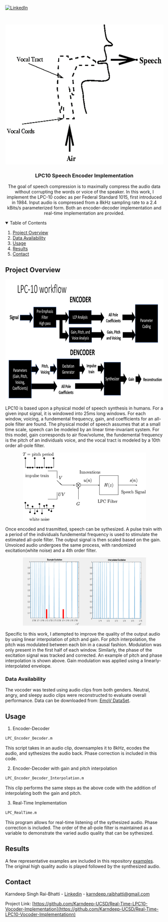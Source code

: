 [![LinkedIn][linkedin-shield]][linkedin-url]



<!-- PROJECT LOGO -->
<br />
<p align="center">
  <a href="https://github.com/Karndeep-UCSD/Real-Time-LPC10-Vocoder-Implementation">
    <img src="images/logo.png" alt="Logo" width="606" height="445">
  </a>

  <h3 align="center">LPC10 Speech Encoder Implementation</h3>

  <p align="center">
    The goal of speech compression is to maximally compress the audio data without corrupting the words or voice of the speaker. In this work, I implement the LPC-10 codec as per Federal Standard 1015, first introduced in 1984. Input audio is compressed from a 8kHz sampling rate to a 2.4 kBits/s parameterized form. Both an encoder-decoder implementation and real-time implementation are provided. 
  </p>
</p>


<!-- TABLE OF CONTENTS -->
<details open="open">
  <summary>Table of Contents</summary>
  <ol>
    <li><a href="#project-overview">Project Overview</a></li>
    <li><a href="#data-availability">Data Availability</a></li>
    <li><a href="#usage">Usage</a></li>
    <li><a href="#results">Results</a></li>
    <li><a href="#contact">Contact</a></li>
  </ol>
</details>



<!-- PROJECT OVERVIEW -->
## Project Overview
<p align="center">
    <img src="images/Work_flow.PNG" alt="Work_flow" width="831" height="385">
</p>

<p>
  LPC10 is based upon a physical model of speech synthesis in humans. For a given input signal, it is windowed into 25ms long windows. For each window, voicing, a fundemental frequency, gain, and coefficients for an all-pole filter are found. The physical model of speech assumes that at a small time scale, speech can be modeled by an linear time-invariant system. For this model, gain corresponds to air flow/volume, the fundemental frequency is the pitch of an individuals voice, and the vocal tract is modeled by a 10th order all-pole filter.
</p>

<p align="center">
    <img src="images/synthesis.gif" alt="Synthesis" width="393" height="218">
</p>

<p>
  Once encoded and trasmitted, speech can be sythesized. A pulse train with a period of the individuals fundemental frequency is used to stimulate the estimated all-pole filter. The output signal is then scaled based on the gain. Unvoiced audio undergoes the same process, with randomized excitation(white noise) and a 4th order filter. 
</p>

<p align="center">
    <img src="images/pitch_interpolation.PNG" alt="Pitch_interpolation" width="393" height="218">
</p>

<p>
  Specific to this work, I attempted to improve the quality of the output audio by using linear interpolation of pitch and gain. For pitch interpolation, the pitch was modulated between each bin in a causal fashion. Modulation was only present in the first half of each window. Similarly, the phase of the excitation signal was tracked and corrected. An example of pitch and phase interpolation is shown above. Gain modulation was applied using a linearly-interpolated envelope. 
</p>
  


### Data Availability
<p>
  
  The vocoder was tested using audio clips from both genders. Neutral, angry, and sleepy audio clips were reconstructed to evaluate overall performance. Data can be downloaded from: [EmoV DataSet]( https://github.com/numediart/EmoV-DB). 
  
  
</p>

  
## Usage

1. Encoder-Decoder
  ```sh
  LPC_Encoder_Decoder.m
  ```
  This script takes in an audio clip, downsamples it to 8kHz, ecodes the audio, and sythesizes the audio back. Phase correction is included in this code. 
  
2. Encoder-Decoder with gain and pitch interpolation
  ```sh
  LPC_Encoder_Decoder_Interpolation.m
  ```
  This clip performs the same steps as the above code with the addition of interpolating both the gain and pitch. 
  
3. Real-Time Implementation
  ```sh
  LPC_RealTime.m
  ```
  This program allows for real-time listening of the sythesized audio. Phase correction is included. The order of the all-pole filter is maintained as a variable to demonstrate the varied audio quality that can be sythesized. 

## Results

  <p>
  
  A few representative examples are included in this repository [examples]( https://github.com/Karndeep-UCSD/Real-Time-LPC10-Vocoder-Implementationn/SampleOutputs). The original high quality audio is played followed by the synthesized audio.
  
  </p>


<!-- CONTACT -->
## Contact

Karndeep Singh Rai-Bhatti - [Linkedin]( https://linkedin.com/in/karndeep-raibhatti) - karndeep.raibhatti@gmail.com

Project Link: [https://github.com/Karndeep-UCSD/Real-Time-LPC10-Vocoder-Implementation](https://github.com/Karndeep-UCSD/Real-Time-LPC10-Vocoder-Implementationn)


<!-- MARKDOWN LINKS & IMAGES -->
[linkedin-shield]: https://img.shields.io/badge/-LinkedIn-black.svg?style=for-the-badge&logo=linkedin&colorB=555
[linkedin-url]: https://linkedin.com/in/karndeep-raibhatti
